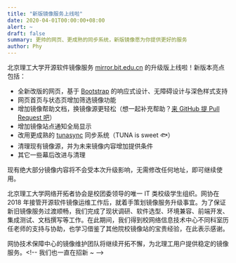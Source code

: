 ```yaml
---
title: "新版镜像服务上线啦"
date: 2020-04-01T00:00:00+08:00
alert: ~
draft: false
summary: 更帅的网页、更成熟的同步系统，新版镜像愿为你提供更好的服务
author: Phy
---
```


北京理工大学开源软件镜像服务 [mirror.bit.edu.cn](//mirror.bit.edu.cn/) 的升级版上线啦！新版本亮点包括：

- 全新改版的网页，基于 [Bootstrap](https://getbootstrap.com/) 的响应式设计、无障碍设计与深色样式支持
- 网页首页与状态页增加筛选镜像功能
- 增加镜像帮助文档，换镜像源更轻松（想一起补充帮助？[来 GitHub 提 Pull Request 吧](https://github.com/bitnp/bitnp-mirrors-web/)）
- 增加镜像站点通知全局显示
- 改用更成熟的 [tunasync](https://github.com/tuna/tunasync) 同步系统（TUNA is sweet 🐟）
- 清理现有镜像源，并为未来镜像内容增加提供条件
- 其它一些幕后改进与清理

现有绝大部分镜像内容将不会受本次升级影响，无需修改任何地址，即可继续使用。

北京理工大学网络开拓者协会是校团委领导的唯一 IT 类校级学生组织。网协在 2018 年接管开源软件镜像运维工作后，就着手策划镜像服务升级事宜。为了保证新旧镜像服务过渡顺畅，我们完成了现状调研、软件选型、环境兼容、前端开发、集成测试、文档撰写等工作。在此期间，我们得到校网络信息技术中心不同科室历任老师的支持与协助，也学习借鉴了其他院校镜像站的宝贵经验，在此表示感谢。

网协技术保障中心的镜像维护团队将继续开拓不懈，为北理工用户提供稳定的镜像服务。<\!-- 我们也一直在招新 [](mailto:join@bitnp.net)~ -->
